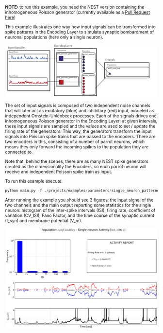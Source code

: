**NOTE:** to run this example, you need the NEST version containing the inhomogeneous Poisson generator (currently 
available as a [Pull Request here](https://github.com/nest/nest-simulator/pull/671))

This example illustrates one way how input signals can be transformed into spike patterns in the Encoding Layer to 
simulate synaptic bombardment of neuronal populations (here only a single neuron).  

![alt-text](/images/example2-01.png)

The set of input signals is composed of two independent noise channels that will later act as excitatory (blue) and 
inhibitory (red) input, modeled as independent Ornstein-Uhlenbeck 
processes. Each of the signals drives one inhomogeneous Poisson generator in the Encoding Layer: at given intervals, 
these input signals are sampled and the values are used to set / update the firing rate of the generators. This way, 
the generators transform the input signals into Poisson spike trains that are passed to the encoders. There are two encoders 
in this, consisting of a number of parrot neurons, which means they only forward the incoming spikes to the population they are connected to.

Note that, behind the scenes, there are as many NEST spike generators created as the dimensionality the Encoders, so 
each parrot neuron will receive and independent Poisson spike train as input.

To run this example execute:

```python
python main.py -f ./projects/examples/parameters/single_neuron_patterned_synaptic_input.py -c single_neuron_pattern_input --extra plot=True display=False save=True
```

After running the example you should see 3 figures: the input signal of the two channels and the main output reporting some statistics for the single neuron:
histogram of the inter-spike intervals (ISI), firing rate, coefficient of variation (CV_ISI), Fano Factor, and the time 
course of the synaptic current (I_syn) and membrane potential (V_m).  
 

![alt-text](/images/example2-02.png)
